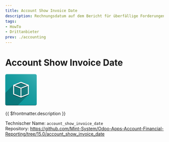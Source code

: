 ```yaml
---
title: Account Show Invoice Date
description: Rechnungsdatum auf dem Bericht für überfällige Forderungen und Verbindlichkeiten.
tags:
- HowTo
- Drittanbieter
prev: ./accounting
---
```

# Account Show Invoice Date

![icon_oms_box](attachments/icon_oms_box.png)

{{ $frontmatter.description }}

Technischer Name: `account_show_invoice_date`\
Repository: <https://github.com/Mint-System/Odoo-Apps-Account-Financial-Reporting/tree/15.0/account_show_invoice_date>
